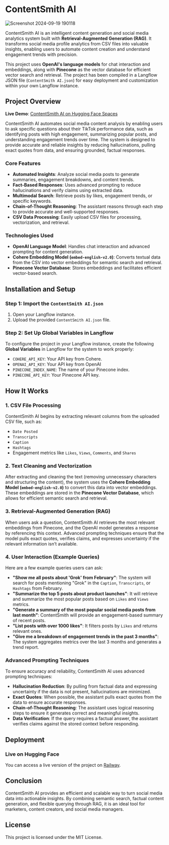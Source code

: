 # ContentSmith AI

![Screenshot 2024-09-19 190118](https://github.com/user-attachments/assets/1d9aaa89-333e-4b1a-96b3-c0bee7d8e2ea)


ContentSmith AI is an intelligent content generation and social media analytics system built with **Retrieval-Augmented Generation (RAG)**. It transforms social media profile analytics from CSV files into valuable insights, enabling users to automate content creation and understand engagement trends with precision.

This project uses **OpenAI's language models** for chat interaction and embeddings, along with **Pinecone** as the vector database for efficient vector search and retrieval. The project has been compiled in a Langflow JSON file (`ContentSmith AI.json`) for easy deployment and customization within your own Langflow instance.

## Project Overview

**Live Demo**: [ContentSmith AI on Hugging Face Spaces](https://huggingface.co/spaces/DonGuillotine/LangflowProj)

ContentSmith AI automates social media content analysis by enabling users to ask specific questions about their TikTok performance data, such as identifying posts with high engagement, summarizing popular posts, and understanding engagement trends over time. The system is designed to provide accurate and reliable insights by reducing hallucinations, pulling exact quotes from data, and ensuring grounded, factual responses.

### Core Features

- **Automated Insights**: Analyze social media posts to generate summaries, engagement breakdowns, and content trends.
- **Fact-Based Responses**: Uses advanced prompting to reduce hallucinations and verify claims using extracted data.
- **Multimodal Search**: Retrieve posts by likes, engagement trends, or specific keywords.
- **Chain-of-Thought Reasoning**: The assistant reasons through each step to provide accurate and well-supported responses.
- **CSV Data Processing**: Easily upload CSV files for processing, vectorization, and retrieval.

### Technologies Used

- **OpenAI Language Model**: Handles chat interaction and advanced prompting for content generation.
- **Cohere Embedding Model (`embed-english-v2.0`)**: Converts textual data from the CSV into vector embeddings for semantic search and retrieval.
- **Pinecone Vector Database**: Stores embeddings and facilitates efficient vector-based search.

## Installation and Setup

### Step 1: Import the `ContentSmith AI.json`

1. Open your Langflow instance.
2. Upload the provided `ContentSmith AI.json` file.

### Step 2: Set Up Global Variables in Langflow

To configure the project in your Langflow instance, create the following **Global Variables** in Langflow for the system to work properly:

- `COHERE_API_KEY`: Your API key from Cohere.
- `OPENAI_API_KEY`: Your API key from OpenAI
- `PINECONE_INDEX_NAME`: The name of your Pinecone index.
- `PINECONE_API_KEY`: Your Pinecone API key.

## How It Works

### 1. **CSV File Processing**
ContentSmith AI begins by extracting relevant columns from the uploaded CSV file, such as:
- `Date Posted`
- `Transcripts`
- `Caption`
- `Hashtags`
- Engagement metrics like `Likes`, `Views`, `Comments`, and `Shares`

### 2. **Text Cleaning and Vectorization**
After extracting and cleaning the text (removing unnecessary characters and structuring the content), the system uses the **Cohere Embedding Model (`embed-english-v2.0`)** to convert this data into vector embeddings. These embeddings are stored in the **Pinecone Vector Database**, which allows for efficient semantic search and retrieval.

### 3. **Retrieval-Augmented Generation (RAG)**
When users ask a question, ContentSmith AI retrieves the most relevant embeddings from Pinecone, and the OpenAI model generates a response by referencing this context. Advanced prompting techniques ensure that the model pulls exact quotes, verifies claims, and expresses uncertainty if the relevant information isn’t available.

### 4. **User Interaction (Example Queries)**
Here are a few example queries users can ask:
- **"Show me all posts about 'Grok' from February"**: The system will search for posts mentioning "Grok" in the `Caption`, `Transcripts`, or `Hashtags` from February.
- **"Summarize the top 5 posts about product launches"**: It will retrieve and summarize the most popular posts based on `Likes` and `Views` metrics.
- **"Generate a summary of the most popular social media posts from last month"**: ContentSmith will provide an engagement-based summary of recent posts.
- **"List posts with over 1000 likes"**: It filters posts by `Likes` and returns relevant ones.
- **"Give me a breakdown of engagement trends in the past 3 months"**: The system aggregates metrics over the last 3 months and generates a trend report.

### Advanced Prompting Techniques

To ensure accuracy and reliability, ContentSmith AI uses advanced prompting techniques:
- **Hallucination Reduction**: By pulling from factual data and expressing uncertainty if the data is not present, hallucinations are minimized.
- **Exact Quotes**: When possible, the assistant pulls exact quotes from the data to ensure accurate responses.
- **Chain-of-Thought Reasoning**: The assistant uses logical reasoning steps to ensure it generates correct and meaningful insights.
- **Data Verification**: If the query requires a factual answer, the assistant verifies claims against the stored context before responding.

## Deployment

### Live on Hugging Face
You can access a live version of the project on [Railway](https://langflowailangflowlatest-production-9896.up.railway.app/).

## Conclusion

ContentSmith AI provides an efficient and scalable way to turn social media data into actionable insights. By combining semantic search, factual content generation, and flexible querying through RAG, it is an ideal tool for marketers, content creators, and social media managers.

## License

This project is licensed under the MIT License.
